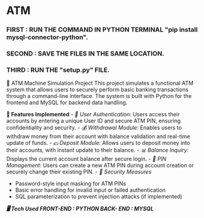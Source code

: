 # ATM
### FIRST : RUN THE COMMAND IN PYTHON TERMINAL "pip install mysql-connector-python".
### SECOND : SAVE THE FILES IN THE SAME LOCATION.
### THIRD : RUN THE "setup.py" FILE.

🏦 ATM Machine Simulation Project
This project simulates a functional ATM system that allows users to securely perform basic banking transactions through a command-line interface. The system is built with Python for the frontend and MySQL for backend data handling.

**🔧 Features Implemented**
*- 🔐 User Authentication:*
 Users access their accounts by entering a unique User ID and secure ATM PIN, ensuring confidentiality and security.
*- 💰 Withdrawal Module:*
Enables users to withdraw money from their account with balance validation and real-time update of funds.
*- 💵 Deposit Module:*
 Allows users to deposit money into their accounts, with instant update to their balance.
*- 📊 Balance Inquiry:*
 Displays the current account balance after secure login.
*- 🔄 PIN Management:*
 Users can create a new ATM PIN during account creation or securely change their existing PIN.
*- 🔐 Security Measures*
- Password-style input masking for ATM PINs
- Basic error handling for invalid input or failed authentication
- SQL parameterization to prevent injection attacks (if implemented)

***🖥️ Tech Used
FRONT-END : PYTHON
BACK- END : MYSQL***
